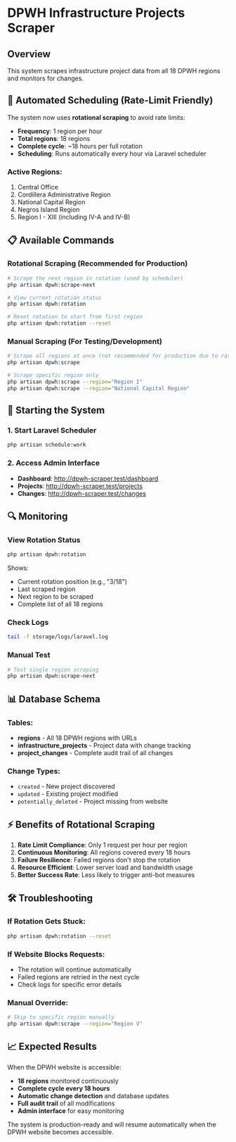# DPWH Infrastructure Projects Scraper

## Overview

This system scrapes infrastructure project data from all 18 DPWH regions and monitors for changes.

## 🔄 Automated Scheduling (Rate-Limit Friendly)

The system now uses **rotational scraping** to avoid rate limits:

- **Frequency**: 1 region per hour
- **Total regions**: 18 regions
- **Complete cycle**: ~18 hours per full rotation
- **Scheduling**: Runs automatically every hour via Laravel scheduler

### Active Regions:

1. Central Office
2. Cordillera Administrative Region
3. National Capital Region
4. Negros Island Region
5. Region I - XIII (including IV-A and IV-B)

## 📋 Available Commands

### Rotational Scraping (Recommended for Production)

```bash
# Scrape the next region in rotation (used by scheduler)
php artisan dpwh:scrape-next

# View current rotation status
php artisan dpwh:rotation

# Reset rotation to start from first region
php artisan dpwh:rotation --reset
```

### Manual Scraping (For Testing/Development)

```bash
# Scrape all regions at once (not recommended for production due to rate limits)
php artisan dpwh:scrape

# Scrape specific region only
php artisan dpwh:scrape --region="Region I"
php artisan dpwh:scrape --region="National Capital Region"
```

## 🚀 Starting the System

### 1. Start Laravel Scheduler

```bash
php artisan schedule:work
```

### 2. Access Admin Interface

- **Dashboard**: http://dpwh-scraper.test/dashboard
- **Projects**: http://dpwh-scraper.test/projects
- **Changes**: http://dpwh-scraper.test/changes

## 🔍 Monitoring

### View Rotation Status

```bash
php artisan dpwh:rotation
```

Shows:

- Current rotation position (e.g., "3/18")
- Last scraped region
- Next region to be scraped
- Complete list of all 18 regions

### Check Logs

```bash
tail -f storage/logs/laravel.log
```

### Manual Test

```bash
# Test single region scraping
php artisan dpwh:scrape-next
```

## 📊 Database Schema

### Tables:

- **regions** - All 18 DPWH regions with URLs
- **infrastructure_projects** - Project data with change tracking
- **project_changes** - Complete audit trail of all changes

### Change Types:

- `created` - New project discovered
- `updated` - Existing project modified
- `potentially_deleted` - Project missing from website

## ⚡ Benefits of Rotational Scraping

1. **Rate Limit Compliance**: Only 1 request per hour per region
2. **Continuous Monitoring**: All regions covered every 18 hours
3. **Failure Resilience**: Failed regions don't stop the rotation
4. **Resource Efficient**: Lower server load and bandwidth usage
5. **Better Success Rate**: Less likely to trigger anti-bot measures

## 🛠️ Troubleshooting

### If Rotation Gets Stuck:

```bash
php artisan dpwh:rotation --reset
```

### If Website Blocks Requests:

- The rotation will continue automatically
- Failed regions are retried in the next cycle
- Check logs for specific error details

### Manual Override:

```bash
# Skip to specific region manually
php artisan dpwh:scrape --region="Region V"
```

## 📈 Expected Results

When the DPWH website is accessible:

- **18 regions** monitored continuously
- **Complete cycle every 18 hours**
- **Automatic change detection** and database updates
- **Full audit trail** of all modifications
- **Admin interface** for easy monitoring

The system is production-ready and will resume automatically when the DPWH website becomes accessible.

